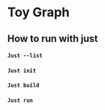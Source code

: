 # Toy Graph 
## How to run with just 
#### `Just --list` 
#### `Just init`
#### `Just build` 
#### `Just run` 
